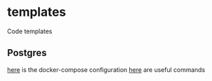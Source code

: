 # templates
Code templates

## Postgres

[here](postgres/postgres.docker-compose.yml) is the docker-compose configuration
[here](postgres/commands.md) are useful commands